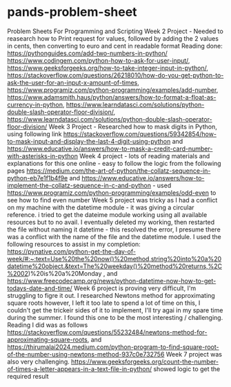 # pands-problem-sheet
Problem Sheets For Programming and Scripting
Week 2 Project - Needed to reasearch how to Print request for values, followed by adding the 2 values in cents, then converting to euro and cent in readable format  Reading done: https://pythonguides.com/add-two-numbers-in-python/ https://www.codingem.com/python-how-to-ask-for-user-input/, https://www.geeksforgeeks.org/how-to-take-integer-input-in-python/, https://stackoverflow.com/questions/26218010/how-do-you-get-python-to-ask-the-user-for-an-input-x-amount-of-times, https://www.programiz.com/python-programming/examples/add-number, https://www.adamsmith.haus/python/answers/how-to-format-a-float-as-currency-in-python, https://www.learndatasci.com/solutions/python-double-slash-operator-floor-division/, https://www.learndatasci.com/solutions/python-double-slash-operator-floor-division/
Week 3 Project - Researched how to mask digits in Python, using following link https://stackoverflow.com/questions/59342854/how-to-mask-input-and-display-the-last-4-digit-using-python and https://www.educative.io/answers/how-to-mask-a-credit-card-number-with-asterisks-in-python
Week 4 project - lots of reading materials and explanations for this one online - easy to follow the logic from the following pages https://medium.com/the-art-of-python/the-collatz-sequence-in-python-eb7e1f1b4f9e and https://www.educative.io/answers/how-to-implement-the-collatz-sequence-in-c-and-python - used https://www.programiz.com/python-programming/examples/odd-even to see how to find even number
Week 5 project was tricky as I had a conflict on my machine with the datetime module - it was giving a circular reference. i tried to get the dateime module working using all available resources but to no avail. I eventually deleted my working, then restarted the file without naming it datetime - this resolved the error, I presume there was a conflict with the name of the file and the datetime module. I used the following resources to assist in my completion: https://pynative.com/python-get-the-day-of-week/#:~:text=Use%20the%20now()%20method,string%20into%20a%20datetime%20object.&text=The%20weekday()%20method%20returns,%2C%2002)%20is%20a%20Monday , and https://www.freecodecamp.org/news/python-datetime-now-how-to-get-todays-date-and-time/
Week 6 project is proving very difficult, I'm struggling to figre it out. I researched Newtons method for approximating square roots however, I left it too late to spend a lot of time on this, I couldn't get the trickeir sides of it to implement, I'll try agai in my spare time during the summer. I found this one to be the most interesting / challenging. Reading I did was as follows https://stackoverflow.com/questions/55232484/newtons-method-for-approximating-square-roots, and https://thirumalai2024.medium.com/python-program-to-find-square-root-of-the-number-using-newtons-method-937c0e732756 
Week 7 project was also very challenging. https://www.geeksforgeeks.org/count-the-number-of-times-a-letter-appears-in-a-text-file-in-python/ showed logic to get the required result